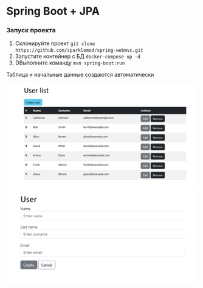 # Spring Boot + JPA

### Запуск проекта
1. Склонируйте проект `git clone https://github.com/sparklemod/spring-webmvc.git`
2. Запустите контейнер с БД `docker-compose up -d`
3. DВыполните команду `mvn spring-boot:run`

Таблица и начальные данные создаются автоматически

![ALT TEXT](src/main/resources/static/img/img.png)
![ALT TEXT](src/main/resources/static/img/img_1.png)

